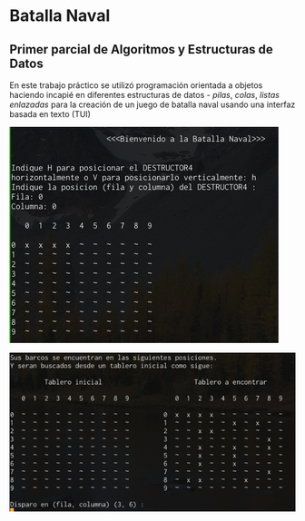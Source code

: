 # Batalla Naval

## Primer parcial de Algoritmos y Estructuras de Datos

En este trabajo práctico se utilizó programación orientada a objetos haciendo incapié en diferentes estructuras de datos - *pilas*, *colas*, *listas enlazadas* para la creación de un juego de batalla naval usando una interfaz basada en texto (TUI)

![](Capturas/1.png)

![](Capturas/2.png)
